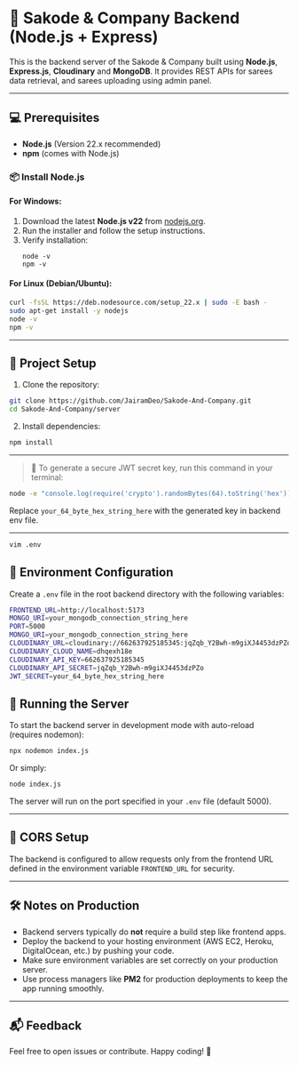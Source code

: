 # 🚀 Sakode & Company Backend (Node.js + Express)

This is the backend server of the Sakode & Company built using **Node.js**, **Express.js**, **Cloudinary** and **MongoDB**. It provides REST APIs for sarees data retrieval, and sarees uploading using admin panel.

---

## 💻 Prerequisites

- **Node.js** (Version 22.x recommended)  
- **npm** (comes with Node.js)

### 📦 Install Node.js

#### For Windows:
1. Download the latest **Node.js v22** from [nodejs.org](https://nodejs.org/).  
2. Run the installer and follow the setup instructions.  
3. Verify installation:
   ```
   node -v
   npm -v
   ```

#### For Linux (Debian/Ubuntu):
```bash
curl -fsSL https://deb.nodesource.com/setup_22.x | sudo -E bash -
sudo apt-get install -y nodejs
node -v
npm -v
```

---

## 🚀 Project Setup

1. Clone the repository:

```bash
git clone https://github.com/JairamDeo/Sakode-And-Company.git
cd Sakode-And-Company/server
```

2. Install dependencies:

```bash
npm install
```

---

> 🔑 To generate a secure JWT secret key, run this command in your terminal:

```bash
node -e "console.log(require('crypto').randomBytes(64).toString('hex'))"
```

Replace `your_64_byte_hex_string_here` with the generated key in backend env file.

---

```bash
vim .env
```

## 🔧 Environment Configuration

Create a `.env` file in the root backend directory with the following variables:

```bash
FRONTEND_URL=http://localhost:5173
MONGO_URI=your_mongodb_connection_string_here
PORT=5000
MONGO_URI=your_mongodb_connection_string_here
CLOUDINARY_URL=cloudinary://662637925185345:jqZqb_Y2Bwh-m9giXJ4453dzPZo@dhqexh18e
CLOUDINARY_CLOUD_NAME=dhqexh18e
CLOUDINARY_API_KEY=662637925185345
CLOUDINARY_API_SECRET=jqZqb_Y2Bwh-m9giXJ4453dzPZo
JWT_SECRET=your_64_byte_hex_string_here
```

## 🚀 Running the Server

To start the backend server in development mode with auto-reload (requires nodemon):

```bash
npx nodemon index.js
```

Or simply:

```bash
node index.js
```

The server will run on the port specified in your `.env` file (default 5000).

---

## 📡 CORS Setup

The backend is configured to allow requests only from the frontend URL defined in the environment variable `FRONTEND_URL` for security.

---

## 🛠️ Notes on Production

- Backend servers typically do **not** require a build step like frontend apps.
- Deploy the backend to your hosting environment (AWS EC2, Heroku, DigitalOcean, etc.) by pushing your code.
- Make sure environment variables are set correctly on your production server.
- Use process managers like **PM2** for production deployments to keep the app running smoothly.

---

## 📬 Feedback

Feel free to open issues or contribute. Happy coding! 🎉